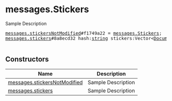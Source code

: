# messages.Stickers

Sample Description

<pre>
<a href="../constructor/messages.stickersNotModified.md">messages.stickersNotModified</a>#f1749a22 = <a href="../type/messages.Stickers.md">messages.Stickers</a>;
<a href="../constructor/messages.stickers.md">messages.stickers</a>#8a8ecd32 hash:<a href="../type/string.md">string</a> stickers:Vector&lt;<a href="../type/Document.md">Document</a>&gt; = <a href="../type/messages.Stickers.md">messages.Stickers</a>;

</pre>

## Constructors

| Name | Description |
|------|-------------|
| [messages.stickersNotModified](../constructor/messages.stickersNotModified.md) | Sample Description |
| [messages.stickers](../constructor/messages.stickers.md) | Sample Description |

